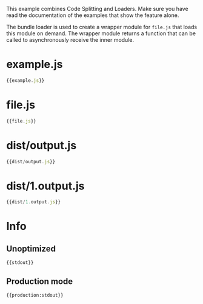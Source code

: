 This example combines Code Splitting and Loaders. Make sure you have read the documentation of the examples that show the feature alone.

The bundle loader is used to create a wrapper module for `file.js` that loads this module on demand. The wrapper module returns a function that can be called to asynchronously receive the inner module.

# example.js

``` javascript
{{example.js}}
```

# file.js

``` javascript
{{file.js}}
```


# dist/output.js

``` javascript
{{dist/output.js}}
```

# dist/1.output.js

``` javascript
{{dist/1.output.js}}
```

# Info

## Unoptimized

```
{{stdout}}
```

## Production mode

```
{{production:stdout}}
```
